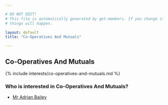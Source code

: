 ```yaml
---

# DO NOT EDIT!
# This file is automatically generated by get-members. If you change it, bad
# things will happen.

layout: default
title: "Co-Operatives And Mutuals"

---
```


## Co-Operatives And Mutuals

{% include interests/co-operatives-and-mutuals.md %}

### Who is interested in Co-Operatives And Mutuals?


* [Mr Adrian Bailey](/members/mr-adrian-bailey.html)
